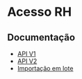 # **Acesso RH**
## Documentação

- [API V1](api/v1/README.md)
- [API V2](api/v2//README.md)
- [Importação em lote](importacao-lote/README.md)
